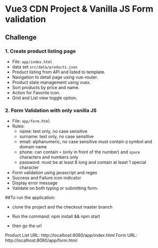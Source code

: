 # Vue3 CDN Project & Vanilla JS Form validation

## Challenge

### 1. Create product listing page

- File: `app/index.html`
- data set `src/data/products.json`
- Product listing from API and listed to template.
- Navigation to detail page using vue-router.
- Product state management using vuex.
- Sort products by price and name.
- Action for Favorite icon.
- Grid and List view toggle option.

### 2. Form Validation with only  vanilla JS

- File: `app/form.html` 
- Rules:
    - name: text only, no case sensitive
    - surname: text only, no case sensitive
    - email: alphanumeric, no case sensitive must contain `@` symbol and domain name
    - phone: can contain `+` (only in front of the number) and `space` characters and numbers only
    - password: must be at least 8 long and contain at least 1 special character
- Form validation using javascript and regex
- Success and Failure icon indicator
- Display error message
- Validate on both typing or submitting form.

##To run the application:

- clone the project and the checkout master branch

- Run the command: npm install && npm start

- then go the url

Product List URL: http://localhost:8080/app/index.html
Form URL: http://localhost:8080/app/form.html
